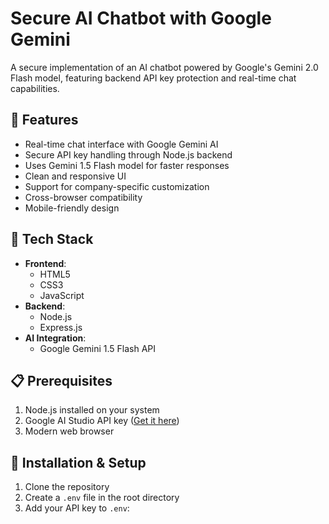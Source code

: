 # Secure AI Chatbot with Google Gemini

A secure implementation of an AI chatbot powered by Google's Gemini 2.0 Flash model, featuring backend API key protection and real-time chat capabilities.

## 🌟 Features

- Real-time chat interface with Google Gemini AI
- Secure API key handling through Node.js backend
- Uses Gemini 1.5 Flash model for faster responses
- Clean and responsive UI
- Support for company-specific customization
- Cross-browser compatibility
- Mobile-friendly design

## 🚀 Tech Stack

- **Frontend**:
  - HTML5
  - CSS3
  - JavaScript
- **Backend**:
  - Node.js
  - Express.js
- **AI Integration**:
  - Google Gemini 1.5 Flash API

## 📋 Prerequisites

1. Node.js installed on your system
2. Google AI Studio API key ([Get it here](https://aistudio.google.com/app/apikey))
3. Modern web browser

## 🔧 Installation & Setup

1. Clone the repository
2. Create a `.env` file in the root directory
3. Add your API key to `.env`:
